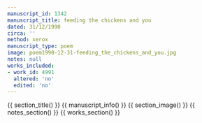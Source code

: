 ```yaml
---
manuscript_id: 1342
manuscript_title: feeding the chickens and you
dated: 31/12/1990
circa: ''
method: xerox
manuscript_type: poem
image: poem1990-12-31-feeding_the_chickens_and_you.jpg
notes: null
works_included:
- work_id: 4991
  altered: 'no'
  edited: 'no'
---
```


{{ section_title() }}
{{ manuscript_info() }}
{{ section_image() }}
{{ notes_section() }}
{{ works_section() }}
